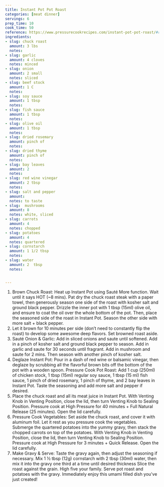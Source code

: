 ```yaml
---
title: Instant Pot Pot Roast
categories: [meat dinner]
servings: 6
prep_time: 10
cook_time: 50
reference: https://www.pressurecookrecipes.com/instant-pot-pot-roast/#recipe
ingredients:
- slug: chuck roast
  amount: 3 lbs
  notes:
- slug: garlic
  amount: 4 cloves
  notes: minced
- slug: onion
  amount: 2 small
  notes: sliced
- slug: beef stock
  amount: 1 C
  notes:
- slug: soy sauce
  amount: 1 tbsp
  notes:
- slug: fish sauce
  amount: 1 tbsp
  notes:
- slug: olive oil
  amount: 1 tbsp
  notes:
- slug: dried rosemary
  amount: pinch of
  notes:
- slug: dried thyme
  amount: pinch of
  notes:
- slug: bay leaves
  amount: 2
  notes:
- slug: red wine vinegar
  amount: 2 tbsp
  notes:
- slug: salt and pepper
  amount:
  notes: to taste
- slug:  mushrooms
  amount: 8
  notes: white, sliced
- slug: carrots
  amount: 4
  notes: chopped
- slug: potatoes
  amount: 4
  notes: quartered
- slug: cornstarch
  amount: 1 1/2 tbsp
  notes:
- slug: water
  amount: 2  tbsp
  notes:


---
```


1. Brown Chuck Roast: Heat up Instant Pot using Sauté More function. Wait until it says HOT (~8 mins). Pat dry the chuck roast steak with a paper towel, then generously season one side of the roast with kosher salt and ground black pepper. Drizzle the inner pot with 1 tbsp (15ml) olive oil, and ensure to coat the oil over the whole bottom of the pot. Then, place the seasoned side of the roast in Instant Pot. Season the other side with more salt + black pepper.
2. Let it brown for 10 minutes per side (don’t need to constantly flip the roast) to develop some awesome deep flavors. Set browned roast aside.
3. Sauté Onion & Garlic: Add in sliced onions and saute until softened. Add in a pinch of kosher salt and ground black pepper to season. Add in garlic and saute for 30 seconds until fragrant. Add in mushroom and saute for 2 mins. Then season with another pinch of kosher salt.
4. Deglaze Instant Pot: Pour in a dash of red wine or balsamic vinegar, then deglaze by scrubbing all the flavorful brown bits off the bottom of the pot with a wooden spoon.
Pressure Cook Pot Roast: Add 1 cup (250ml) of chicken stock, 1 tbsp (15ml) regular soy sauce, 1 tbsp (15 ml) fish sauce, 1 pinch of dried rosemary, 1 pinch of thyme, and 2 bay leaves in Instant Pot. Taste the seasoning and add more salt and pepper if desired.
5. Place the chuck roast and all its meat juice in Instant Pot. With Venting Knob in Venting Position, close the lid, then turn Venting Knob to Sealing Position. Pressure cook at High Pressure for 40 minutes + Full Natural Release (25 minutes). Open the lid carefully.
6. Pressure Cook Vegetables: Set aside the chuck roast, and cover it with aluminum foil. Let it rest as you pressure cook the vegetables. Submerge the quartered potatoes into the yummy gravy, then stack the chopped carrots on top of the potatoes. With Venting Knob in Venting Position, close the lid, then turn Venting Knob to Sealing Position. Pressure cook at High Pressure for 3 minutes + Quick Release. Open the lid carefully.
7. Make Gravy & Serve: Taste the gravy again, then adjust the seasoning if necessary. Mix 1 ½ tbsp (12g) cornstarch with 2 tbsp (30ml) water, then mix it into the gravy one third at a time until desired thickness Slice the roast against the grain. High five your family. Serve pot roast and potatoes with the gravy. Immediately enjoy this umami filled dish you've just created!
